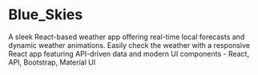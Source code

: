 # Blue_Skies
A sleek React-based weather app offering real-time local forecasts and dynamic weather animations. Easily check the weather with a responsive React app featuring API-driven data and modern UI components - React, API, Bootstrap, Material UI
